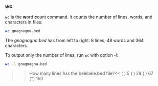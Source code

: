 ### *wc*

`wc` is the **w**ord **c**ount command. 
It counts the number of lines, words, and characters in files:

```bash
wc gnagnagna.bed
``` 

The _gnagnagna.bed_ has from left to right: 8 lines, 48 words and 364 characters.

To output only the number of lines, run `wc` with option _-l_:

```bash
wc -l gnagnagna.bed
``` 

>>How many lines has the belebele.bed file?<<
( ) 5
( ) 28
( ) 67
(*) 150
